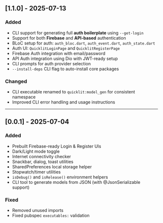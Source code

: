 ## [1.1.0] - 2025-07-13

### Added
- CLI support for generating full **auth boilerplate** using `--get-login`
- Support for both **Firebase** and **API-based** authentication
- BLoC setup for auth: `auth_bloc.dart`, `auth_event.dart`, `auth_state.dart`
- Auth UI: `QuicklitLoginPage` and `QuicklitRegisterPage`
- Firebase Auth integration with email/password
- API Auth integration using Dio with JWT-ready setup
- CLI prompts for auth provider selection
- `--install-deps` CLI flag to auto-install core packages

### Changed
- CLI executable renamed to `quicklit:model_gen` for consistent namespace
- Improved CLI error handling and usage instructions

---

## [0.0.1] - 2025-07-04

### Added
- Prebuilt Firebase-ready Login & Register UIs
- Dark/Light mode toggle
- Internet connectivity checker
- Snackbar, dialog, toast utilities
- SharedPreferences local storage helper
- Stopwatch/timer utilities
- `isDebug()` and `isRelease()` environment helpers
- CLI tool to generate models from JSON (with @JsonSerializable support)

### Fixed
- Removed unused imports
- Fixed pubspec `executables:` validation
